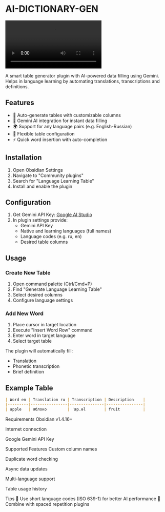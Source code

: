 # AI-DICTIONARY-GEN

<video controls src="20250313-1815-59.8137053.mp4" title="Title"></video>

A smart table generator plugin with AI-powered data filling using Gemini. Helps in language learning by automating translations, transcriptions and definitions.

## Features

- 🚀 Auto-generate tables with customizable columns
- 🤖 Gemini AI integration for instant data filling
- 🌍 Support for any language pairs (e.g. English-Russian)
- 🔧 Flexible table configuration
- ⚡ Quick word insertion with auto-completion

## Installation

1. Open Obsidian Settings
2. Navigate to "Community plugins"
3. Search for "Language Learning Table"
4. Install and enable the plugin

## Configuration

1. Get Gemini API Key: [Google AI Studio](https://aistudio.google.com/)
2. In plugin settings provide:
   - Gemini API Key
   - Native and learning languages (full names)
   - Language codes (e.g. ru, en)
   - Desired table columns

## Usage

### Create New Table
1. Open command palette (Ctrl/Cmd+P)
2. Find "Generate Language Learning Table"
3. Select desired columns
4. Configure language settings

### Add New Word
1. Place cursor in target location
2. Execute "Insert Word Row" command
3. Enter word in target language
4. Select target table

The plugin will automatically fill:
- Translation
- Phonetic transcription
- Brief definition

## Example Table

```markdown
| Word en | Translation ru | Transcription | Description    |
|---------|----------------|---------------|----------------|
| apple   | яблоко         | ˈæp.əl        | fruit          |
```
Requirements
Obsidian v1.4.16+

Internet connection

Google Gemini API Key

Supported Features
Custom column names

Duplicate word checking

Async data updates

Multi-language support

Table usage history

Tips
🔹 Use short language codes (ISO 639-1) for better AI performance
🔹 Combine with spaced repetition plugins

